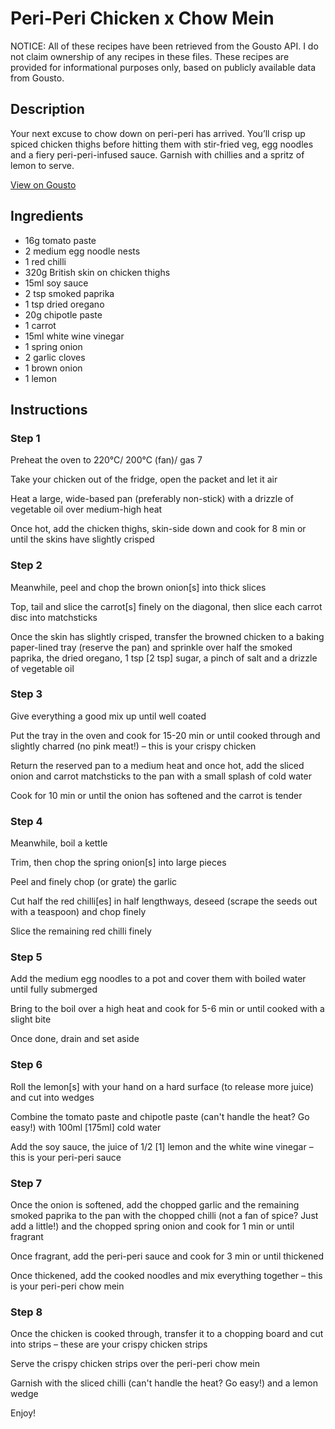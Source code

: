 # Peri-Peri Chicken x Chow Mein

NOTICE: All of these recipes have been retrieved from the Gousto API. I do not claim ownership of any recipes in these files. These recipes are provided for informational purposes only, based on publicly available data from Gousto.

## Description

Your next excuse to chow down on peri-peri has arrived. You’ll crisp up spiced chicken thighs before hitting them with stir-fried veg, egg noodles and a fiery peri-peri-infused sauce. Garnish with chillies and a spritz of lemon to serve. 


[View on Gousto](https://www.gousto.co.uk/recipes/cookbook/peri-peri-chicken-x-chow-mein)

## Ingredients

- 16g tomato paste
- 2 medium egg noodle nests
- 1 red chilli
- 320g British skin on chicken thighs
- 15ml soy sauce
- 2 tsp smoked paprika
- 1 tsp dried oregano
- 20g chipotle paste
- 1 carrot
- 15ml white wine vinegar
- 1 spring onion
- 2 garlic cloves
- 1 brown onion
- 1 lemon

## Instructions


### Step 1

Preheat the oven to 220°C/ 200°C (fan)/ gas 7

Take your chicken out of the fridge, open the packet and let it air

Heat a large, wide-based pan (preferably non-stick) with a drizzle of vegetable oil over medium-high heat

Once hot, add the chicken thighs, skin-side down and cook for 8 min or until the skins have slightly crisped


### Step 2

Meanwhile, peel and chop the brown onion<span class="text-danger">[s]</span> into thick slices

Top, tail and slice the carrot<span class="text-danger">[s]</span> finely on the diagonal, then slice each carrot disc into matchsticks

Once the skin has slightly crisped, transfer the browned chicken to a baking paper-lined tray (reserve the pan) and sprinkle over half the smoked paprika, the dried oregano, 1 tsp <span class="text-danger">[2 tsp] </span>sugar, a pinch of salt and a drizzle of vegetable oil


### Step 3

Give everything a good mix up until well coated

Put the tray in the oven and cook for 15-20 min or until cooked through and slightly charred (no pink meat!) – this is your crispy chicken

Return the reserved pan to a medium heat and once hot, add the sliced onion and carrot matchsticks to the pan with a small splash of cold water

Cook for 10 min or until the onion has softened and the carrot is tender


### Step 4

Meanwhile, boil a kettle

Trim, then chop the spring onion<span class="text-danger">[s]</span> into large pieces

Peel and finely chop (or grate) the garlic

Cut half the red chilli<span class="text-danger">[es]</span> in half lengthways, deseed (scrape the seeds out with a teaspoon) and chop finely

Slice the remaining red chilli finely


### Step 5

Add the medium egg noodles to a pot and cover them with boiled water until fully submerged

Bring to the boil over a high heat and cook for 5-6 min or until cooked with a slight bite

Once done, drain and set aside


### Step 6

Roll the lemon<span class="text-danger">[s]</span> with your hand on a hard surface (to release more juice) and cut into wedges

Combine the tomato paste and chipotle paste (can't handle the heat? Go easy!) with 100ml<span class="text-danger"> [175ml]</span> cold water

Add the soy sauce, the juice of 1/2 <span class="text-danger">[1]</span> lemon and the white wine vinegar – this is your peri-peri sauce


### Step 7

Once the onion is softened, add the chopped garlic and the remaining smoked paprika to the pan with the chopped chilli (not a fan of spice? Just add a little!) and the chopped spring onion and cook for 1 min or until fragrant

Once fragrant, add the peri-peri sauce and cook for 3 min or until thickened

Once thickened, add the cooked noodles and mix everything together – this is your peri-peri chow mein

### Step 8

Once the chicken is cooked through, transfer it to a chopping board and cut into strips – these are your crispy chicken strips

Serve the crispy chicken strips over the peri-peri chow mein

Garnish with the sliced chilli (can't handle the heat? Go easy!) and a lemon wedge

Enjoy!

